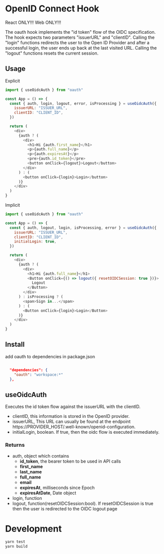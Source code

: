 # OpenID Connect Hook

React ONLY!!!
Web ONLY!!!

The oauth hook implements the "id token" flow of the OIDC specification. The hook expects two parameters "issuerURL" and "clientID". Calling the "login" functions redirects the user to the Open ID Provider and after a successful login, the user ends up back at the last visited URL. Calling the "logout" functions resets the current session.

## Usage

Explicit

```js
import { useOidcAuth } from "oauth"

const App = () => {
  const { auth, login, logout, error, isProcessing } = useOidcAuth({
    issuerURL: "ISSUER_URL",
    clientID: "CLIENT_ID",
  })

  return (
    <div>
      {auth ? (
        <div>
          <h1>Hi {auth.first_name}</h1>
          <p>{auth.full_name}</p>
          <p>{auth.expiresAt}</p>
          <pre>{auth.id_token}</pre>
          <button onClick={logout}>Logout</button>
        </div>
      ) : (
        <button onClick={login}>Login</button>
      )}
    </div>
  )
}
```

Implicit

```js
import { useOidcAuth } from "oauth"

const App = () => {
  const { auth, logout, login, isProcessing, error } = useOidcAuth({
    issuerURL: "ISSUER_URL",
    clientID: "CLIENT_ID",
    initialLogin: true,
  })

  return (
    <div>
      {auth ? (
        <div>
          <h1>Hi {auth.full_name}</h1>
          <Button onClick={() => logout({ resetOIDCSession: true })}>
            Logout
          </Button>
        </div>
      ) : isProcessing ? (
        <span>Sign in...</span>
      ) : (
        <Button onClick={login}>Login</Button>
      )}
    </div>
  )
}
```

## Install

add oauth to dependencies in package.json

```json

  "dependencies": {
    "oauth": "workspace:*"
  },

```

## useOidcAuth

Executes the id token flow against the issuerURL with the clientID.

- clientID, this information is stored in the OpenID provider.
- issuerURL, This URL can usually be found at the endpoint https://PROVIDER_HOST/.well-known/openid-configuration.
- initialLogin, boolean. If true, then the oidc flow is executed immediately.

### Returns

- auth, object which contains
  - **id_token**, the bearer token to be used in API calls
  - **first_name**
  - **last_name**
  - **full_name**
  - **email**
  - **expiresAt**, milliseconds since Epoch
  - **expiresAtDate**, Date object
- login, function
- logout, function(resetOIDCSession:bool). If resetOIDCSession is true then the user is redirected to the OIDC logout page

# Development

```bash
yarn test
yarn build
```
